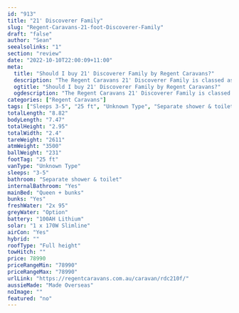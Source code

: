 ```yaml
---
id: "913"
title: "21' Discoverer Family"
slug: "Regent-Caravans-21-foot-Discoverer-Family"
draft: "false"
author: "Sean"
seealsolinks: "1"
section: "review"
date: "2022-10-10T22:00:09+11:00"
meta:
  title: "Should I buy 21' Discoverer Family by Regent Caravans?"
  description: "The Regent Caravans 21' Discoverer Family is classed as Unknown Type, and sleeps 3-5 people. It is Made Overseas and comes in at 25 ft. It generally has Separate shower & toilet."
  ogtitle: "Should I buy 21' Discoverer Family by Regent Caravans?"
  ogdescription: "The Regent Caravans 21' Discoverer Family is classed as Unknown Type, and sleeps 3-5 people. It is Made Overseas and comes in at 25 ft. It generally has Separate shower & toilet."
categories: ["Regent Caravans"]
tags: ["Sleeps 3-5", "25 ft", "Unknown Type", "Separate shower & toilet", "Full height", "70 - 80k", "Made Overseas"]
totalLength: "8.82"
bodyLength: "7.47"
totalHeight: "2.95"
totalWidth: "2.4"
tareWeight: "2611"
atmWeight: "3500"
ballWeight: "231"
footTag: "25 ft"
vanType: "Unknown Type"
sleeps: "3-5"
bathroom: "Separate shower & toilet"
internalBathroom: "Yes"
mainBed: "Queen + bunks"
bunks: "Yes"
freshWater: "2x 95"
greyWater: "Option"
battery: "100AH Lithium"
solar: "1 x 170W Slimline"
airCon: "Yes"
hybrid: ""
roofType: "Full height"
towHitch: ""
price: 78990
priceRangeMin: "78990"
priceRangeMax: "78990"
urlLink: "https://regentcaravans.com.au/caravan/rdc210f/"
aussieMade: "Made Overseas"
noImage: ""
featured: "no"
---
```

